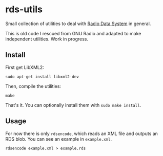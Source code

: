 # rds-utils

Small collection of utilities to deal with [Radio Data System][RDS] in general.

This is old code I rescued from GNU Radio and adapted to make independent utilities.
Work in progress.

## Install

First get LibXML2:

    sudo apt-get install libxml2-dev

Then, compile the utilities:

    make

That's it. You can optionally install them with `sudo make install`.

## Usage

For now there is only `rdsencode`, which reads an XML file and outputs an RDS blob.
You can see an example in `example.xml`.

    rdsencode example.xml > example.rds




[RDS]: https://en.wikipedia.org/wiki/Radio_Data_System
